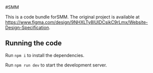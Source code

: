 #SMM

This is a code bundle forSMM. The original project is available at https://www.figma.com/design/9NHXLTy8lUIDCsikC9rLmx/Website-Design-Specification.

## Running the code

Run `npm i` to install the dependencies.

Run `npm run dev` to start the development server.
